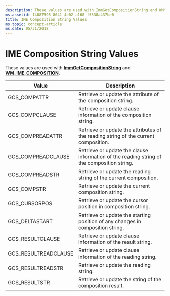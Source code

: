 ```yaml
---
description: These values are used with ImmGetCompositionString and WM\_IME\_COMPOSITION.
ms.assetid: 14087598-8041-4e02-a168-f5538a437be0
title: IME Composition String Values
ms.topic: concept-article
ms.date: 05/31/2018
---
```


# IME Composition String Values

These values are used with [**ImmGetCompositionString**](/windows/desktop/api/Imm/nf-imm-immgetcompositionstringa) and [**WM\_IME\_COMPOSITION**](wm-ime-composition.md).



| Value                 | Description                                                                                |
|-----------------------|--------------------------------------------------------------------------------------------|
| GCS\_COMPATTR         | Retrieve or update the attribute of the composition string.                                |
| GCS\_COMPCLAUSE       | Retrieve or update clause information of the composition string.                           |
| GCS\_COMPREADATTR     | Retrieve or update the attributes of the reading string of the current composition.        |
| GCS\_COMPREADCLAUSE   | Retrieve or update the clause information of the reading string of the composition string. |
| GCS\_COMPREADSTR      | Retrieve or update the reading string of the current composition.                          |
| GCS\_COMPSTR          | Retrieve or update the current composition string.                                         |
| GCS\_CURSORPOS        | Retrieve or update the cursor position in composition string.                              |
| GCS\_DELTASTART       | Retrieve or update the starting position of any changes in composition string.             |
| GCS\_RESULTCLAUSE     | Retrieve or update clause information of the result string.                                |
| GCS\_RESULTREADCLAUSE | Retrieve or update clause information of the reading string.                               |
| GCS\_RESULTREADSTR    | Retrieve or update the reading string.                                                     |
| GCS\_RESULTSTR        | Retrieve or update the string of the composition result.                                   |



 

 

 



